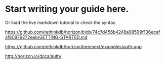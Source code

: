 # Start writing your guide here.

Or load the live markdown tutorial to check the syntax.

https://github.com/rethinkdb/horizon/blob/74c7d456b4248a98599f136ecefaf80979272eeb/GETTING-STARTED.md

https://github.com/rethinkdb/horizon/tree/next/examples/auth-app

http://horizon.io/docs/auth/

